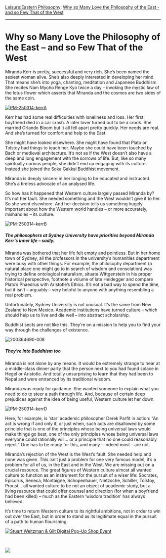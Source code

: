 [Leisure:](https://www.theschooloflife.com/thebookoflife/category/leisure/)[Eastern Philosophy](https://www.theschooloflife.com/thebookoflife/category/leisure/eastern-philosophy/): [Why so Many Love the Philosophy of the East - and so Few That of the West](https://www.theschooloflife.com/thebookoflife/east-and-west-philosophy/)

* * *

# Why so Many Love the Philosophy of the East – and so Few That of the West

Miranda Kerr is pretty, successful and very rich. She’s been named the sexiest woman alive. She’s also deeply interested in developing her mind. That means she’s into yoga, chanting, meditation and Japanese Buddhism. She recites Nam Myoho Renge Kyo twice a day – invoking the mystic law of the lotus flower which asserts that Miranda and the cosmos are two sides of the same coin.

[![PM-250314-kerrA](https://www.theschooloflife.com/thebookoflife/wp-content/uploads/2014/10/PM-250314-kerrA.png)](http://www.thebookoflife.org/wp-content/uploads/2014/10/PM-250314-kerrA.png)

Kerr has had some real difficulties with loneliness and loss. Her first boyfriend died in a car crash. A later lover turned out to be a crook. She married Orlando Bloom but it all fell apart pretty quickly. Her needs are real. And she’s turned for comfort and help to the East.

She might have looked elsewhere. She might have found that Plato or Tolstoy had things to teach her. Maybe she could have been touched by Bach or medieval architecture. It’s not as if the West doesn’t also have a deep and long engagement with the sorrows of life. But, like so many spiritually curious people, she didn’t end up engaging with its culture. Instead she joined the Soka Gakkai Buddhist&nbsp;movement.&nbsp;

Miranda is deeply sincere in her longing to be educated and instructed. She’s a tireless advocate of an analysed life.

So how has it happened that Western culture largely passed Miranda by? It’s not her fault. She needed something and the West wouldn’t give it to her. So she went elsewhere. And her decision tells us something hugely important about how the Western world handles – or more accurately, mishandles – its culture.

![PM-250314-kerrB](https://www.theschooloflife.com/thebookoflife/wp-content/uploads/2014/09/PM-250314-kerrB.jpg)

##### The philosophers at Sydney University have priorities beyond Miranda Kerr’s inner life – sadly.

Miranda was bothered that her life felt empty and pointless. But in her home town of Sydney, all the professors in the university’s humanities department were busy with other things. For example, the philosophy department (a natural place one might go to in search of wisdom and consolation) was trying to define ontological naturalism, situate Wittgenstein in his proper historical perspective, footnote a volume of late Heidegger and compare Plato’s Phaedrus with Aristotle’s Ethics. It’s not a bad way to spend the time, but it isn’t – arguably – very helpful to anyone with anything resembling a real problem.

Unfortunately, Sydney University is not unusual. It’s the same from New Zealand to New Mexico. Academic institutions have turned culture – which should help us to live and die well – into abstract scholarship.

Buddhist sects are not like this. They’re on a mission to help you to find your way through the challenges of existence.

![200364690-008](https://www.theschooloflife.com/thebookoflife/wp-content/uploads/2014/09/PM-250314-kerrC.jpg)

##### They’re into Buddhism too

Miranda is not alone by any means. It would be extremely strange to hear at a middle-class dinner party that the person next to you had found solace in Hegel or Aristotle. And totally unsurprising to learn that they had been to Nepal and were entranced by its traditional wisdom.

Miranda was ready for guidance. She wanted someone to explain what you need to do to steer a path through life. And, because of certain deep prejudices against the idea of being useful, Western culture let her down.

![PM-250314-kerrD](https://www.theschooloflife.com/thebookoflife/wp-content/uploads/2014/09/PM-250314-kerrD.jpg)

Here, for example, is ‘star’ academic philosopher Derek Parfit in action: “An act is wrong if and only if, or just when, such acts are disallowed by some principle that is one of the principles whose being universal laws would make things go best, one of the only principles whose being universal laws everyone could rationally will… or a principle that no one could reasonably reject.” One has to be ready for this, and many – indeed most – are not.

Miranda’s rejection of the West is the West’s fault. She needed help and none was given. This isn’t just a problem for one very famous model, it’s a problem for all of us, in the East and in the West. We are missing out on a crucial resource. The great figures of Western culture almost all wanted culture to function as an instrument for the pursuit of a wiser life: Socrates, Epicurus, Seneca, Montaigne, Schopenhauer, Nietzsche, Schiller, Tolstoy, Proust… all wanted culture to be not an object of academic study, but a living resource that could offer counsel and direction (for when a boyfriend had been killed) – much as the Eastern ‘wisdom tradition’ has always believed.

It’s time to return Western culture to its rightful ambitions, not in order to win out over the East, but in order to stand as its legitimate equal in the pursuit of a path to human flourishing.

[![Stuart Weitzman & Gilt Digital Pop-Up Shop Event](https://www.theschooloflife.com/thebookoflife/wp-content/uploads/2014/10/PM-250314-kerrE.jpg)](http://www.thebookoflife.org/wp-content/uploads/2014/10/PM-250314-kerrE.jpg)

&nbsp;

[![](https://img.youtube.com/vi/fKe600qHEAg/0.jpg)](https://www.youtube.com/embed/fKe600qHEAg '')
